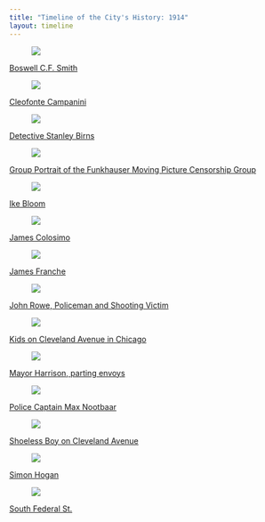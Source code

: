 ```yaml
---
title: "Timeline of the City's History: 1914"
layout: timeline
---
```


<div class="tile is-ancestor">
  <div class="tile is-parent">
    <article class="tile is-child box">
        <a href="/historical/timeline/1914/406" title="Boswell C.F. Smith">
            <figure class="image is-128x128">
                <img src="/img/timeline/1914/small/406.jpg">
            </figure>
            <div class="content">
                <p>Boswell C.F. Smith</p>
            </div>
        </a>
    </article>
  </div>
  <div class="tile is-parent">
    <article class="tile is-child box">
        <a href="/historical/timeline/1914/389" title="Cleofonte Campanini">
            <figure class="image is-128x128">
                <img src="/img/timeline/1914/small/389.jpg">
            </figure>
            <div class="content">
                <p>Cleofonte Campanini</p>
            </div>    
        </a>
    </article>
  </div>
  <div class="tile is-parent">
    <article class="tile is-child box">
        <a href="/historical/timeline/1914/438" title="Detective Stanley Birns">
            <figure class="image is-128x128">
                <img src="/img/timeline/1914/small/438.jpg">
            </figure>
            <div class="content">
                <p>Detective Stanley Birns</p>
            </div>  
        </a>  
    </article>
  </div>
</div>

<div class="tile is-ancestor">
  <div class="tile is-parent">
    <article class="tile is-child box">
        <a href="/historical/timeline/1914/157" title="Group Portrait of the Funkhauser Moving Picture Censorship Group">
            <figure class="image is-128x128">
                <img src="/img/timeline/1914/small/157.jpg">
            </figure>
            <div class="content">
                <p>Group Portrait of the Funkhauser Moving Picture Censorship Group</p>
            </div>
        </a>
    </article>
  </div>
  <div class="tile is-parent">
    <article class="tile is-child box">
        <a href="/historical/timeline/1914/421" title="Ike Bloom">
            <figure class="image is-128x128">
                <img src="/img/timeline/1914/small/421.jpg">
            </figure>
            <div class="content">
                <p>Ike Bloom</p>
            </div>    
        </a>
    </article>
  </div>
  <div class="tile is-parent">
    <article class="tile is-child box">
        <a href="/historical/timeline/1914/385" title="James Colosimo">
            <figure class="image is-128x128">
                <img src="/img/timeline/1914/small/385.jpg">
            </figure>
            <div class="content">
                <p>James Colosimo</p>
            </div>  
        </a>  
    </article>
  </div>
</div>

<div class="tile is-ancestor">
  <div class="tile is-parent">
    <article class="tile is-child box">
        <a href="/historical/timeline/1914/380" title="James Franche">
            <figure class="image is-128x128">
                <img src="/img/timeline/1914/small/380.jpg">
            </figure>
            <div class="content">
                <p>James Franche</p>
            </div>
        </a>
    </article>
  </div>
  <div class="tile is-parent">
    <article class="tile is-child box">
        <a href="/historical/timeline/1914/139" title="John Rowe, Policeman and Shooting Victim">
            <figure class="image is-128x128">
                <img src="/img/timeline/1914/small/139.jpg">
            </figure>
            <div class="content">
                <p>John Rowe, Policeman and Shooting Victim</p>
            </div>    
        </a>
    </article>
  </div>
  <div class="tile is-parent">
    <article class="tile is-child box">
        <a href="/historical/timeline/1914/91" title="Kids on Cleveland Avenue in Chicago">
            <figure class="image is-128x128">
                <img src="/img/timeline/1914/small/91.jpg">
            </figure>
            <div class="content">
                <p>Kids on Cleveland Avenue in Chicago</p>
            </div>  
        </a>  
    </article>
  </div>
</div>

<div class="tile is-ancestor">
  <div class="tile is-parent">
    <article class="tile is-child box">
        <a href="/historical/timeline/1914/411" title="Mayor Harrison, parting envoys">
            <figure class="image is-128x128">
                <img src="/img/timeline/1914/small/411.jpg">
            </figure>
            <div class="content">
                <p>Mayor Harrison, parting envoys</p>
            </div>
        </a>
    </article>
  </div>
  <div class="tile is-parent">
    <article class="tile is-child box">
        <a href="/historical/timeline/1914/409" title="Police Captain Max Nootbaar">
            <figure class="image is-128x128">
                <img src="/img/timeline/1914/small/409.jpg">
            </figure>
            <div class="content">
                <p>Police Captain Max Nootbaar</p>
            </div>    
        </a>
    </article>
  </div>
  <div class="tile is-parent">
    <article class="tile is-child box">
        <a href="/historical/timeline/1914/92" title="Shoeless Boy on Cleveland Avenue">
            <figure class="image is-128x128">
                <img src="/img/timeline/1914/small/92.jpg">
            </figure>
            <div class="content">
                <p>Shoeless Boy on Cleveland Avenue</p>
            </div>  
        </a>  
    </article>
  </div>
</div>

<div class="tile is-ancestor">
  <div class="tile is-parent">
    <article class="tile is-child box">
        <a href="/historical/timeline/1914/336" title="Simon Hogan">
            <figure class="image is-128x128">
                <img src="/img/timeline/1914/small/336.jpg">
            </figure>
            <div class="content">
                <p>Simon Hogan</p>
            </div>  
        </a>  
    </article>
  </div>
  <div class="tile is-parent">
    <article class="tile is-child box">
        <a href="/historical/timeline/1914/417" title="South Federal St.">
            <figure class="image is-128x128">
                <img src="/img/timeline/1914/large/417.jpg">
            </figure>
            <div class="content">
                <p>South Federal St.</p>
            </div>  
        </a>  
    </article>
  </div>
</div>